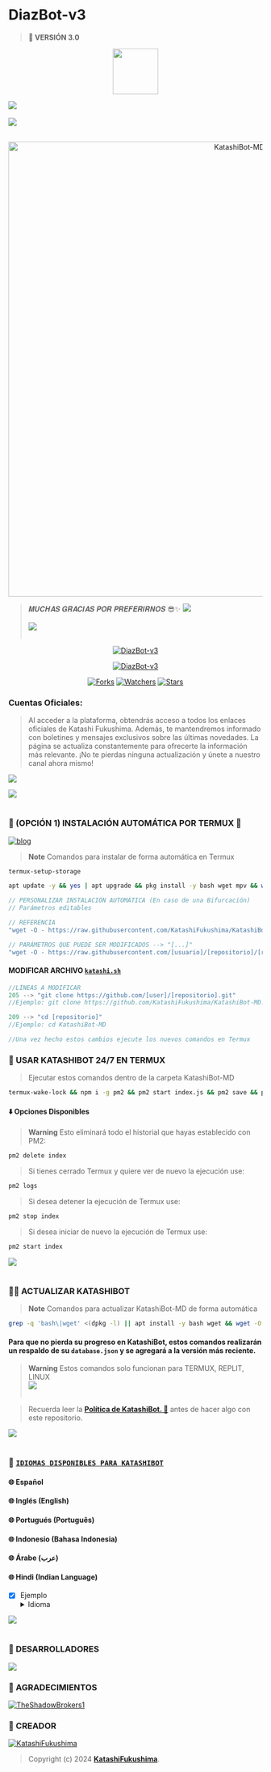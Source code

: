 # DiazBot-v3
> <b>🚀 VERSIÓN 3.0</b>

<p align="center"> 
<a href="https://github.com/Diaz1975"><img src="http://readme-typing-svg.herokuapp.com?font=Fira+Code&pause=1000&color=B1F733&width=435&lines=DiazBot-v3;Disfruta+del+bot.+%E2%9A%A1" height="90px"></a> 
</p>

<img src="https://user-images.githubusercontent.com/73097560/115834477-dbab4500-a447-11eb-908a-139a6edaec5c.gif"><br><br>
<img src="https://user-images.githubusercontent.com/73097560/115834477-dbab4500-a447-11eb-908a-139a6edaec5c.gif"><br><br>
<p align="center">

<p align="center">
<img src="https://telegra.ph/file/86afc8b4881e2013cded4.jpg" alt="KatashiBot-MD" width="900"/>
</p>

> 𝑴𝑼𝑪𝑯𝑨𝑺 𝑮𝑹𝑨𝑪𝑰𝑨𝑺 𝑷𝑶𝑹 𝑷𝑹𝑬𝑭𝑬𝑹𝑰𝑹𝑵𝑶𝑺 😎✨
<img src="https://user-images.githubusercontent.com/73097560/115834477-dbab4500-a447-11eb-908a-139a6edaec5c.gif"><br><br>
<img src="https://user-images.githubusercontent.com/73097560/115834477-dbab4500-a447-11eb-908a-139a6edaec5c.gif"><br><br>
<p align="center">

<p align="center">
<a href="#"><img title="DiazBot-v3" src="https://img.shields.io/badge/SI TE AGRADA EL REPOSITORIO APÓYAME CON UNA 🌟 ¡GRACIAS! -red?colorA=%255ff0000&colorB=%23017e40&style=for-the-badge"></a>
</p>  

<p align="center">
<a href="#"><img title="DiazBot-v3" src="https://img.shields.io/badge/COMPATIBLE CON LA VERSIÓN MULTI DISPOSITIVOS DE WHATSAPP-red?colorA=%F77F48FF&colorB=%F77F48FF&style=for-the-badge"></a>
</p>

<p align="center">   
<a href="https://github.com/KatashiFukushima/KatashiBot-MD/network/members"><img title="Forks" src="https://img.shields.io/github/forks/KatashiFukushima/KatashiBot-MD?label=Forks&color=blue&style=flat-square"></a>
<a href="https://github.com/KatashiFukushima/KatashiBot-MD/watchers"><img title="Watchers" src="https://img.shields.io/github/watchers/KatashiFukushima/KatashiBot-MD?label=Watchers&color=green&style=flat-square"></a>
<a href="https://github.com/KatashiFukushima/KatashiBot-MD/stargazers"><img title="Stars" src="https://img.shields.io/github/stars/KatashiFukushima/KatashiBot-MD?label=Stars&color=yellow&style=flat-square"></a>
</p>

### Cuentas Oficiales:
> Al acceder a la plataforma, obtendrás acceso a todos los enlaces oficiales de Katashi Fukushima. Además, te mantendremos informado con boletines y mensajes exclusivos sobre las últimas novedades. La página se actualiza constantemente para ofrecerte la información más relevante. ¡No te pierdas ninguna actualización y únete a nuestro canal ahora mismo!

<a href="https://www.atom.bio/katashifukushima">
<img src="https://img.shields.io/badge/Redes_Sociales-000000%7D?style=for-the-badge&logo=biolink&logoColor=white">
</a>

<img src="https://user-images.githubusercontent.com/73097560/115834477-dbab4500-a447-11eb-908a-139a6edaec5c.gif"><br><br>
<p align="center">

### 🌟 (OPCIÓN 1) INSTALACIÓN AUTOMÁTICA POR TERMUX 🫰
[![blog](https://img.shields.io/badge/Instalacion-Automatica-FF0000?style=for-the-badge&logo=youtube&logoColor=white)](https://www.youtube.com/shorts/ZLJYDUM6vSY)
> **Note** Comandos para instalar de forma automática en Termux  
```bash
termux-setup-storage
```
```bash
apt update -y && yes | apt upgrade && pkg install -y bash wget mpv && wget -O - https://raw.githubusercontent.com/diaz1975/DiazBot-v3/master/katashi.sh | bash
```
```js
// PERSONALIZAR INSTALACIÓN AUTOMÁTICA (En caso de una Bifurcación)
// Parámetros editables

// REFERENCIA
"wget -O - https://raw.githubusercontent.com/KatashiFukushima/KatashiBot-MD/master/katashi.sh | bash"

// PARÁMETROS QUE PUEDE SER MODIFICADOS --> "[...]"
"wget -O - https://raw.githubusercontent.com/[usuario]/[repositorio]/[rama]/katashi.sh | bash"
```
#### MODIFICAR ARCHIVO [`katashi.sh`](https://github.com/KatashiFukushima/KatashiBot-MD/blob/master/kata.sh)
```js
//LÍNEAS A MODIFICAR
205 --> "git clone https://github.com/[user]/[repositorio].git"
//Ejemplo: git clone https://github.com/KatashiFukushima/KatashiBot-MD.git

209 --> "cd [repositorio]"
//Ejemplo: cd KatashiBot-MD

//Una vez hecho estos cambios ejecute los nuevos comandos en Termux
```

### 🚀 USAR KATASHIBOT 24/7 EN TERMUX 
> Ejecutar estos comandos dentro de la carpeta KatashiBot-MD
```bash
termux-wake-lock && npm i -g pm2 && pm2 start index.js && pm2 save && pm2 logs 
``` 
#### ⬇️ Opciones Disponibles
> **Warning** Esto eliminará todo el historial que hayas establecido con PM2:
```bash 
pm2 delete index
``` 
> Si tienes cerrado Termux y quiere ver de nuevo la ejecución use:
```bash 
pm2 logs 
``` 
> Si desea detener la ejecución de Termux use:
```bash 
pm2 stop index
``` 
> Si desea iniciar de nuevo la ejecución de Termux use:
```bash 
pm2 start index
``` 
<img src="https://user-images.githubusercontent.com/73097560/115834477-dbab4500-a447-11eb-908a-139a6edaec5c.gif"><br><br>
<p align="center">
  
### 🥷🏻 ACTUALIZAR KATASHIBOT
> **Note** Comandos para actualizar KatashiBot-MD de forma automática
```bash
grep -q 'bash\|wget' <(dpkg -l) || apt install -y bash wget && wget -O - https://raw.githubusercontent.com/KatashiFukushima/KatashiBot-MD/master/update.sh | bash 
```
#### Para que no pierda su progreso en KatashiBot, estos comandos realizarán un respaldo de su `database.json` y se agregará a la versión más reciente.
> **Warning** Estos comandos solo funcionan para TERMUX, REPLIT, LINUX                           
<img src="https://user-images.githubusercontent.com/73097560/115834477-dbab4500-a447-11eb-908a-139a6edaec5c.gif"><br><br>
<p align="center">


> Recuerda leer la **[Política de KatashiBot. 🥷](https://github.com/KatashiFukushima/KatashiBot-MD/blob/master/terms.md)** antes de hacer algo con este repositorio. 
  
<img src="https://user-images.githubusercontent.com/73097560/115834477-dbab4500-a447-11eb-908a-139a6edaec5c.gif"><br><br>
<p align="center">
  
### 💠 [`IDIOMAS DISPONIBLES PARA KATASHIBOT`](https://github.com/KatashiFukushima/KatashiBot-MD/blob/master/config.js) 
#### 🌐 Español  
#### 🌐 Inglés (English) 
#### 🌐 Portugués (Português)
#### 🌐 Indonesio (Bahasa Indonesia) 
#### 🌐 Árabe (عرب)
#### 🌐 Hindi (Indian Language)
- [x] Ejemplo <details><summary>Idioma</summary><img src="https://i.imgur.com/ZTwOGkT.jpg"></details>

<img src="https://user-images.githubusercontent.com/73097560/115834477-dbab4500-a447-11eb-908a-139a6edaec5c.gif"><br><br>
<p align="center">

### 🌟 DESARROLLADORES
<a href="https://github.com/KatashiFukushima/KatashiBot-MD/graphs/contributors">
<img src="https://contrib.rocks/image?repo=KatashiFukushima/KatashiBot-MD" /> 
</a>

### 🌟 AGRADECIMIENTOS
[![TheShadowBrokers1](https://github.com/GataNina-Li.png?size=60)](https://github.com/GataNina-Li) 

### 🌟 CREADOR 
[![KatashiFukushima](https://github.com/KatashiFukushima.png?size=100)](https://github.com/KatashiFukushima) 
> Copyright (c) 2024 **[KatashiFukushima](https://github.com/KatashiFukushima/KatashiBot-MD/blob/master/LICENSE)**.
